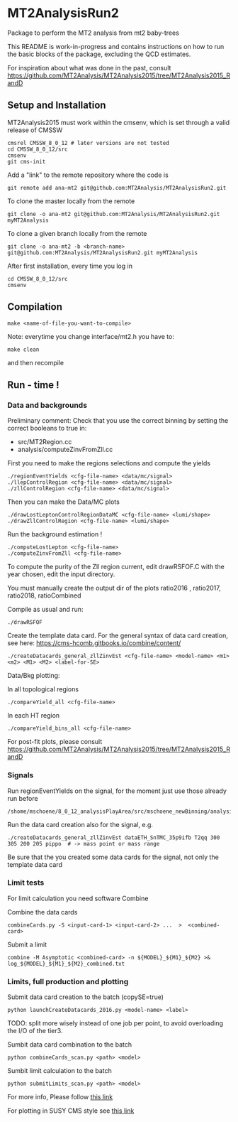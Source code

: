 # MT2AnalysisRun2
Package to perform the MT2 analysis from mt2 baby-trees

 This README is work-in-progress and contains instructions on how to run
 the basic blocks of the package, excluding the QCD estimates.

 For inspiration about what was done in the past, consult
 https://github.com/MT2Analysis/MT2Analysis2015/tree/MT2Analysis2015_RandD

## Setup and Installation
MT2Analysis2015 must work within the cmsenv, which is set through a valid release of CMSSW

```
cmsrel CMSSW_8_0_12 # later versions are not tested
cd CMSSW_8_0_12/src
cmsenv
git cms-init
```

Add a "link" to the remote repository where the code is

```
git remote add ana-mt2 git@github.com:MT2Analysis/MT2AnalysisRun2.git
```

To clone the master locally from the remote

```
git clone -o ana-mt2 git@github.com:MT2Analysis/MT2AnalysisRun2.git myMT2Analysis
```

To clone a given branch locally from the remote

```
git clone -o ana-mt2 -b <branch-name> git@github.com:MT2Analysis/MT2AnalysisRun2.git myMT2Analysis
```

After first installation, every time you log in

```
cd CMSSW_8_0_12/src
cmsenv
```

## Compilation

```
make <name-of-file-you-want-to-compile>
```

Note: everytime you change interface/mt2.h you have to:

```
make clean
```

and then recompile

## Run - time !

### Data and backgrounds

Preliminary comment:
Check that you use the correct binning by setting the correct booleans to true in:
- src/MT2Region.cc
- analysis/computeZinvFromZll.cc

First you need to make the regions selections and compute the yields

```
./regionEventYields <cfg-file-name> <data/mc/signal>
./llepControlRegion <cfg-file-name> <data/mc/signal>
./zllControlRegion <cfg-file-name> <data/mc/signal>
```

Then you can make the Data/MC plots

```
./drawLostLeptonControlRegionDataMC <cfg-file-name> <lumi/shape>
./drawZllControlRegion <cfg-file-name> <lumi/shape>
```

Run the background estimation !

```
./computeLostLepton <cfg-file-name>
./computeZinvFromZll <cfg-file-name>
```

To compute the purity of the Zll region current, 
edit drawRSFOF.C with the year chosen, edit the input directory.

You must manually  create the output dir of the plots 
ratio2016 , ratio2017, ratio2018, ratioCombined

Compile as usual and run:
```
./drawRSFOF
```

Create the template data card. For the general syntax of data card creation, see here: https://cms-hcomb.gitbooks.io/combine/content/

```
./createDatacards_general_zllZinvEst <cfg-file-name> <model-name> <m1> <m2> <M1> <M2> <label-for-SE>
```

Data/Bkg plotting:

In all topological regions
```
./compareYield_all <cfg-file-name>
```

In each HT region
```
./compareYield_bins_all <cfg-file-name>
```

For post-fit plots, please consult https://github.com/MT2Analysis/MT2Analysis2015/tree/MT2Analysis2015_RandD

### Signals

Run regionEventYields on the signal, for the moment just use those already run before

```
/shome/mschoene/8_0_12_analysisPlayArea/src/mschoene_newBinning/analysis/signalScansFromDominick/*root
```

Run the data card creation also for the signal, e.g.
```
./createDatacards_general_zllZinvEst dataETH_SnTMC_35p9ifb T2qq 300 305 200 205 pippo  # -> mass point or mass range
```
Be sure that the you created some data cards for the signal, not only the template data card

### Limit tests
For limit calculation you need software Combine

Combine the data cards

```
combineCards.py -S <input-card-1> <input-card-2> ...  >  <combined-card>
```

Submit a limit

```
combine -M Asymptotic <combined-card> -n ${MODEL}_${M1}_${M2} >& log_${MODEL}_${M1}_${M2}_combined.txt
```

### Limits, full production and plotting 
Submit data card creation to the batch (copySE=true)
```
python launchCreateDatacards_2016.py <model-name> <label> 
```
TODO: split more wisely instead of one job per point, to avoid overloading the I/O of the tier3.

Sumbit data card combination to the batch
```
python combineCards_scan.py <path> <model>
```
Sumbit limit calculation to the batch
```
python submitLimits_scan.py <path> <model>
```

For more info, Please follow [this link](https://github.com/MT2Analysis/HiggsAnalysis-CombinedLimit/blob/BASE_MT2Combine/MT2Scripts/HOWTORUN_limits_and_significance.txt)

For plotting in SUSY CMS style see  [this link](https://github.com/MT2Analysis/PlotsSMS/blob/master/README)
